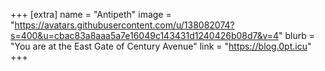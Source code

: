 +++
[extra]
name = "Antipeth"
image = "https://avatars.githubusercontent.com/u/138082074?s=400&u=cbac83a8aaa5a7e16049c143431d1240426b08d7&v=4"
blurb = "You are at the East Gate of Century Avenue"
link = "https://blog.0pt.icu"
+++

